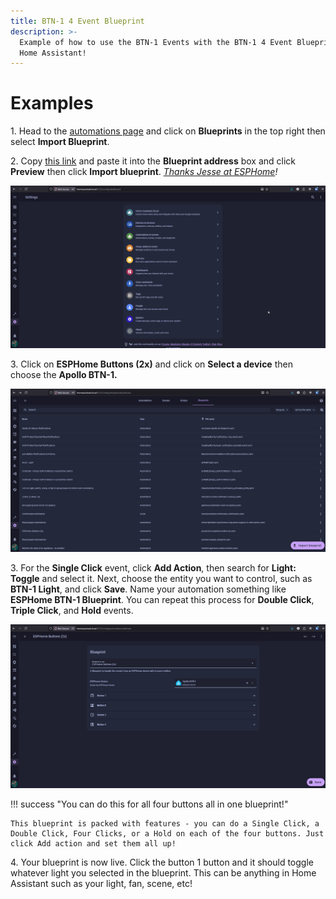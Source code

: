 ```yaml
---
title: BTN-1 4 Event Blueprint
description: >-
  Example of how to use the BTN-1 Events with the BTN-1 4 Event Blueprint in
  Home Assistant!
---
```

# Examples

1\. Head to the <a href="http://homeassistant.local:8123/config/automation/dashboard" target="_blank" rel="noreferrer nofollow noopener">automations page</a> and click on **Blueprints** in the top right then select **Import Blueprint**.

2\. Copy <a href="https://github.com/jesserockz/blueprints/blob/main/esphome-button-4x.yaml" target="_blank" rel="noreferrer nofollow noopener">this link</a> and paste it into the **Blueprint address** box and click **Preview** then click **Import blueprint**. <a href="https://github.com/jesserockz/blueprints/blob/main/LICENSE" target="_blank" rel="noreferrer nofollow noopener"><em>Thanks Jesse at ESPHome</em></a>*!*

![](../../../assets/btn-1-example-gif-3.gif)

3\. Click on **ESPHome Buttons (2x)** and click on **Select a device** then choose the **Apollo BTN-1.**

![](../../../assets/btn-1-example-gif-4.gif)

3\. For the **Single Click** event, click **Add Action**, then search for **Light: Toggle** and select it. Next, choose the entity you want to control, such as **BTN-1 Light**, and click **Save**. Name your automation something like **ESPHome BTN-1 Blueprint**. You can repeat this process for **Double Click**, **Triple Click**, and **Hold** events.

![](../../../assets/btn-1-example-gif-5.gif)

!!! success "You can do this for all four buttons all in one blueprint!"

    This blueprint is packed with features - you can do a Single Click, a Double Click, Four Clicks, or a Hold on each of the four buttons. Just click Add action and set them all up!

4\. Your blueprint is now live. Click the button 1 button and it should toggle whatever light you selected in the blueprint. This can be anything in Home Assistant such as your light, fan, scene, etc!